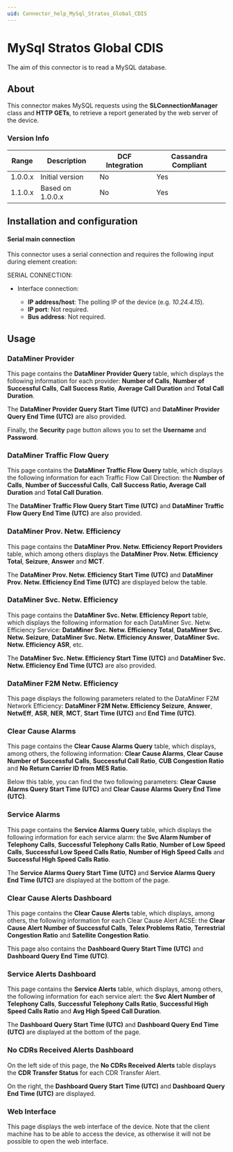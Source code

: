 ```yaml
---
uid: Connector_help_MySql_Stratos_Global_CDIS
---
```


# MySql Stratos Global CDIS

The aim of this connector is to read a MySQL database.

## About

This connector makes MySQL requests using the **SLConnectionManager** class and **HTTP GETs**, to retrieve a report generated by the web server of the device.

### Version Info

| Range     | Description      | DCF Integration     | Cassandra Compliant     |
|------------------|------------------|---------------------|-------------------------|
| 1.0.0.x          | Initial version  | No                  | Yes                     |
| 1.1.0.x          | Based on 1.0.0.x | No                  | Yes                     |

## Installation and configuration

#### Serial main connection

This connector uses a serial connection and requires the following input during element creation:

SERIAL CONNECTION:

- Interface connection:

  - **IP address/host**: The polling IP of the device (e.g. *10.24.4.15*).
  - **IP port**: Not required.
  - **Bus address**: Not required.

## Usage

### DataMiner Provider

This page contains the **DataMiner Provider Query** table, which displays the following information for each provider: **Number of Calls**, **Number of Successful Calls**, **Call Success Ratio**, **Average Call Duration** and **Total Call Duration**.

The **DataMiner Provider Query Start Time (UTC)** and **DataMiner Provider Query End Time (UTC)** are also provided.

Finally, the **Security** page button allows you to set the **Username** and **Password**.

### DataMiner Traffic Flow Query

This page contains the **DataMiner Traffic Flow Query** table, which displays the following information for each Traffic Flow Call Direction: the **Number of Calls**, **Number of Successful Calls**, **Call Success Ratio, Average Call Duration** and **Total Call Duration**.

The **DataMiner Traffic Flow Query Start Time (UTC)** and **DataMiner Traffic Flow Query End Time (UTC)** are also provided.

### DataMiner Prov. Netw. Efficiency

This page contains the **DataMiner Prov. Netw. Efficiency Report Providers** table, which among others displays the **DataMiner Prov. Netw. Efficiency Total**, **Seizure**, **Answer** and **MCT**.

The **DataMiner Prov. Netw. Efficiency Start Time (UTC)** and **DataMiner Prov. Netw. Efficiency End Time (UTC)** are displayed below the table.

### DataMiner Svc. Netw. Efficiency

This page contains the **DataMiner Svc. Netw. Efficiency Report** table, which displays the following information for each DataMiner Svc. Netw. Efficiency Service: **DataMiner Svc. Netw. Efficiency Total**, **DataMiner Svc. Netw. Seizure**, **DataMiner Svc. Netw. Efficiency Answer**, **DataMiner Svc. Netw. Efficiency ASR**, etc.

The **DataMiner Svc. Netw. Efficiency Start Time (UTC)** and **DataMiner Svc. Netw. Efficiency End Time (UTC)** are also provided.

### DataMiner F2M Netw. Efficiency

This page displays the following parameters related to the DataMiner F2M Network Efficiency: **DataMiner F2M Netw. Efficiency** **Seizure**, **Answer**, **NetwEff**, **ASR**, **NER**, **MCT**, **Start Time (UTC)** and **End Time (UTC)**.

### Clear Cause Alarms

This page contains the **Clear Cause Alarms Query** table, which displays, among others, the following information: **Clear Cause Alarms**, **Clear Cause Number of Successful Calls**, **Successful Call Ratio**, **CUB Congestion Ratio** and **No Return Carrier ID from MES Ratio.**

Below this table, you can find the two following parameters: **Clear Cause Alarms Query Start Time (UTC)** and **Clear Cause Alarms Query End Time (UTC)**.

### Service Alarms

This page contains the **Service Alarms Query** table, which displays the following information for each service alarm: the **Svc Alarm Number of Telephony Calls**, **Successful Telephony Calls Ratio**, **Number of Low Speed Calls**, **Successful Low Speed Calls Ratio**, **Number of High Speed Calls** and **Successful High Speed Calls Ratio**.

The **Service Alarms Query Start Time (UTC)** and **Service Alarms Query End Time (UTC)** are displayed at the bottom of the page.

### Clear Cause Alerts Dashboard

This page contains the **Clear Cause Alerts** table, which displays, among others, the following information for each Clear Cause Alert ACSE: the **Clear Cause Alert Number of Successful Calls**, **Telex Problems Ratio**, **Terrestrial Congestion Ratio** and **Satellite Congestion Ratio**.

This page also contains the **Dashboard Query Start Time (UTC)** and **Dashboard Query End Time (UTC)**.

### Service Alerts Dashboard

This page contains the **Service Alerts** table, which displays, among others, the following information for each service alert: the **Svc Alert Number of Telephony Calls**, **Successful Telephony Calls Ratio**, **Successful High Speed Calls Ratio** and **Avg High Speed Call Duration**.

The **Dashboard Query Start Time (UTC)** and **Dashboard Query End Time (UTC)** are displayed at the bottom of the page.

### No CDRs Received Alerts Dashboard

On the left side of this page, the **No CDRs Received Alerts** table displays the **CDR Transfer Status** for each CDR Transfer Alert.

On the right, the **Dashboard Query Start Time (UTC)** and **Dashboard Query End Time (UTC)** are displayed.

### Web Interface

This page displays the web interface of the device. Note that the client machine has to be able to access the device, as otherwise it will not be possible to open the web interface.
